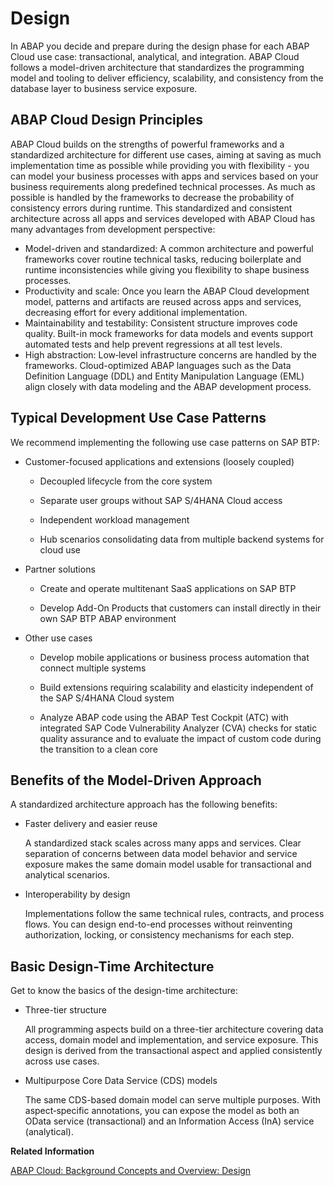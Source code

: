 <!-- loio314ae3eac1244588b15dd146f1aa0a51 -->

# Design

In ABAP you decide and prepare during the design phase for each ABAP Cloud use case: transactional, analytical, and integration. ABAP Cloud follows a model-driven architecture that standardizes the programming model and tooling to deliver efficiency, scalability, and consistency from the database layer to business service exposure.



<a name="loio314ae3eac1244588b15dd146f1aa0a51__section_c5g_mb3_tyb"/>

## ABAP Cloud Design Principles

ABAP Cloud builds on the strengths of powerful frameworks and a standardized architecture for different use cases, aiming at saving as much implementation time as possible while providing you with flexibility - you can model your business processes with apps and services based on your business requirements along predefined technical processes. As much as possible is handled by the frameworks to decrease the probability of consistency errors during runtime. This standardized and consistent architecture across all apps and services developed with ABAP Cloud has many advantages from development perspective:

-   Model-driven and standardized: A common architecture and powerful frameworks cover routine technical tasks, reducing boilerplate and runtime inconsistencies while giving you flexibility to shape business processes.
-   Productivity and scale: Once you learn the ABAP Cloud development model, patterns and artifacts are reused across apps and services, decreasing effort for every additional implementation.
-   Maintainability and testability: Consistent structure improves code quality. Built-in mock frameworks for data models and events support automated tests and help prevent regressions at all test levels.
-   High abstraction: Low‑level infrastructure concerns are handled by the frameworks. Cloud-optimized ABAP languages such as the Data Definition Language \(DDL\) and Entity Manipulation Language \(EML\) align closely with data modeling and the ABAP development process.



<a name="loio314ae3eac1244588b15dd146f1aa0a51__section_f5h_3fy_ygc"/>

## **Typical Development Use Case Patterns**

We recommend implementing the following use case patterns on SAP BTP:

-   Customer-focused applications and extensions \(loosely coupled\)

    -   Decoupled lifecycle from the core system

    -   Separate user groups without SAP S/4HANA Cloud access

    -   Independent workload management

    -   Hub scenarios consolidating data from multiple backend systems for cloud use


-   Partner solutions

    -   Create and operate multitenant SaaS applications on SAP BTP

    -   Develop Add-On Products that customers can install directly in their own SAP BTP ABAP environment


-   Other use cases

    -   Develop mobile applications or business process automation that connect multiple systems

    -   Build extensions requiring scalability and elasticity independent of the SAP S/4HANA Cloud system

    -   Analyze ABAP code using the ABAP Test Cockpit \(ATC\) with integrated SAP Code Vulnerability Analyzer \(CVA\) checks for static quality assurance and to evaluate the impact of custom code during the transition to a clean core





<a name="loio314ae3eac1244588b15dd146f1aa0a51__section_c2s_mb3_tyb"/>

## Benefits of the Model-Driven Approach

A standardized architecture approach has the following benefits:

-   Faster delivery and easier reuse

    A standardized stack scales across many apps and services. Clear separation of concerns between data model behavior and service exposure makes the same domain model usable for transactional and analytical scenarios.

-   Interoperability by design

    Implementations follow the same technical rules, contracts, and process flows. You can design end-to-end processes without reinventing authorization, locking, or consistency mechanisms for each step.




<a name="loio314ae3eac1244588b15dd146f1aa0a51__section_ynz_z43_tyb"/>

## Basic Design-Time Architecture

Get to know the basics of the design-time architecture:

-   Three-tier structure

    All programming aspects build on a three-tier architecture covering data access, domain model and implementation, and service exposure. This design is derived from the transactional aspect and applied consistently across use cases.

-   Multipurpose Core Data Service \(CDS\) models

    The same CDS-based domain model can serve multiple purposes. With aspect‑specific annotations, you can expose the model as both an OData service \(transactional\) and an Information Access \(InA\) service \(analytical\).


**Related Information**  


[ABAP Cloud: Background Concepts and Overview: Design](https://help.sap.com/docs/abap-cloud/abap-cloud/design-with-programming-model-aspects)

